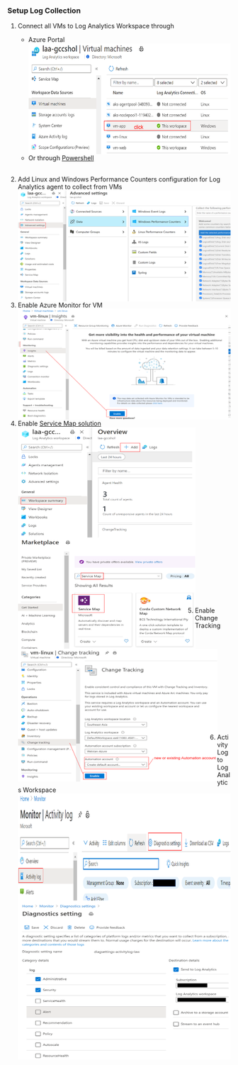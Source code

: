 ### Setup Log Collection
1. Connect all VMs to Log Analytics Workspace through
   * Azure Portal  
     <img src="Setuplog-ConnectVMToLaw.png" width="500" height="250" align="left" /><br /><br /><br /><br /><br /><br /><br /><br /><br /><br /><br />
   * Or through [Powershell](https://docs.microsoft.com/en-us/azure/azure-monitor/insights/vminsights-enable-powershell)<br /><br />
   
2. Add Linux and Windows Performance Counters configuration for Log Analytics agent to collect from VMs
    <img src="Setuplog-AddPerfCounters.png" width="550" height="250" align="left" /><br /><br /><br /><br /><br /><br /><br /><br /><br /><br /><br /><br />

3. Enable Azure Monitor for VM  
   <img src="Setuplog-EnableMonitorForVM.png" width="550" height="250" align="left" /><br /><br /><br /><br /><br /><br /><br /><br /><br /><br /><br />

4. Enable [Service Map solution](https://docs.microsoft.com/en-us/azure/azure-monitor/insights/service-map#enable-service-map)  
   <img src="Setuplog-ServiceMapSolution-1.png" width="400" height="250" align="left" /><br /><br /><br /><br /><br /><br /><br /><br /><br /><br /><br />
   <img src="Setuplog-ServiceMapSolution-2.png" width="400" height="250" align="left" /><br /><br /><br /><br /><br /><br /><br /><br /><br /><br /><br /><br />
   
5. Enable Change Tracking  
   <img src="Setuplog-EnableChangeTracking.png" width="450" height="300" align="left" /><br /><br /><br /><br /><br /><br /><br /><br /><br /><br /><br /><br /><br />
   
6. Activity Log to Log Analytics Workspace  
   <img src="Setuplog-ActivityLog-DiagnosticSettings.png" width="500" height="250" align="left" /><br /><br /><br /><br /><br /><br /><br /><br /><br /><br /><br />
   <img src="Setuplog-ActivityLog-DiagnosticSettings-2.png" width="550" height="350" align="left" /><br /><br /><br /><br /><br /><br /><br /><br /><br /><br />
